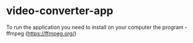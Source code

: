 # video-converter-app
To run the application you need to install on your computer the program - ffmpeg (https://ffmpeg.org/)
